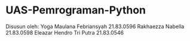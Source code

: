 # UAS-Pemrograman-Python
Disusun oleh:
Yoga Maulana Febriansyah 21.83.0596
Rakhaezza Nabella 21.83.0598
Eleazar Hendro Tri Putra 21.83.0546
